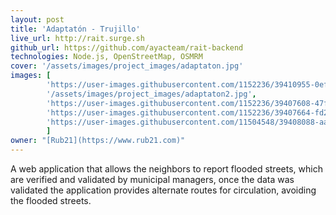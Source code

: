 ```yaml
---
layout: post
title: 'Adaptatón - Trujillo'
live_url: http://rait.surge.sh
github_url: https://github.com/ayacteam/rait-backend
technologies: Node.js, OpenStreetMap, OSMRM
cover: '/assets/images/project_images/adaptaton.jpg'
images: [
        'https://user-images.githubusercontent.com/1152236/39410955-0ef70652-4bc6-11e8-9534-3da26b9b7bda.gif',
        '/assets/images/project_images/adaptaton2.jpg',
        'https://user-images.githubusercontent.com/1152236/39407608-47f7bcc2-4b8e-11e8-8d2f-8970d077fbda.png',
        'https://user-images.githubusercontent.com/1152236/39407664-fd28e292-4b8e-11e8-81d1-59f1af5f9ef6.png',
        'https://user-images.githubusercontent.com/11504548/39408088-aae427e6-4b96-11e8-8869-49e64375583b.gif'
        ]
owner: "[Rub21](https://www.rub21.com)"
---
```

A web application that allows the neighbors to report flooded streets, which are verified and validated by municipal managers, once the data was validated the application provides alternate routes for circulation, avoiding the flooded streets.
